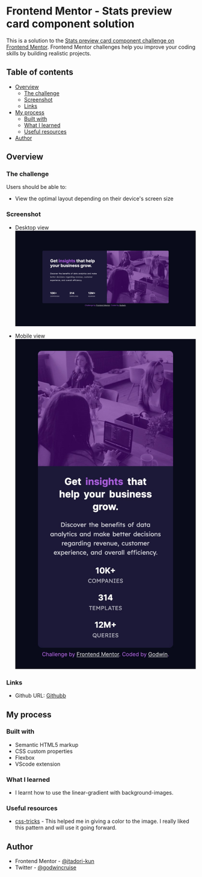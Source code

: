 # Frontend Mentor - Stats preview card component solution

This is a solution to the [Stats preview card component challenge on Frontend Mentor](https://www.frontendmentor.io/challenges/stats-preview-card-component-8JqbgoU62). Frontend Mentor challenges help you improve your coding skills by building realistic projects. 

## Table of contents

- [Overview](#overview)
  - [The challenge](#the-challenge)
  - [Screenshot](#screenshot)
  - [Links](#links)
- [My process](#my-process)
  - [Built with](#built-with)
  - [What I learned](#what-i-learned)
  - [Useful resources](#useful-resources)
- [Author](#author)

## Overview

### The challenge

Users should be able to:

- View the optimal layout depending on their device's screen size

### Screenshot
- Desktop view
![](./screenshots/Frontend-Mentor-Stats-preview-card-component-Desktop.jpeg)

- Mobile view
![](./screenshots/Frontend-Mentor-Stats-preview-card-component-Mobile.jpeg)


### Links

- Github URL: [Githubb](https://github.com/itadori-kun/stats-preview-card.git)

## My process

### Built with

- Semantic HTML5 markup
- CSS custom properties
- Flexbox
- VScode extension

### What I learned
- I learnt how to use the linear-gradient with background-images.


### Useful resources

- [css-tricks](css-tricks.com/tinted-images-multiple-backgrounds/) - This helped me in giving a color to the image. I really liked this pattern and will use it going forward.

## Author

- Frontend Mentor - [@itadori-kun](https://www.frontendmentor.io/profile/itadori-kun)
- Twitter - [@godwincruise](https://www.twitter.com/godwincruise)

